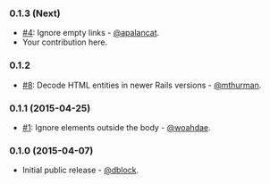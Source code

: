### 0.1.3 (Next)

* [#4](https://github.com/dblock/actionmailer-text/pull/4): Ignore empty links - [@apalancat](https://github.com/apalancat).
* Your contribution here.

### 0.1.2

* [#8](https://github.com/dblock/actionmailer-text/pull/8): Decode HTML entities in newer Rails versions - [@mthurman](https://github.com/mthurman).

### 0.1.1 (2015-04-25)

* [#1](https://github.com/dblock/actionmailer-text/pull/1): Ignore elements outside the body - [@woahdae](https://github.com/woahdae).

### 0.1.0 (2015-04-07)

* Initial public release - [@dblock](https://github.com/dblock).
